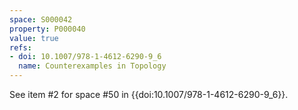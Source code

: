 ```yaml
---
space: S000042
property: P000040
value: true
refs:
- doi: 10.1007/978-1-4612-6290-9_6
  name: Counterexamples in Topology
---
```


See item #2 for space #50 in {{doi:10.1007/978-1-4612-6290-9_6}}.
